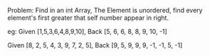 Problem: Find in an int Array, The Element is unordered, find every element's first greater that self number appear in right.

eg:
Given [1,5,3,6,4,8,9,10], Back [5, 6, 6, 8, 8, 9, 10, -1]

Given [8, 2, 5, 4, 3, 9, 7, 2, 5], Back [9, 5, 9, 9, 9, -1, -1, 5, -1]
